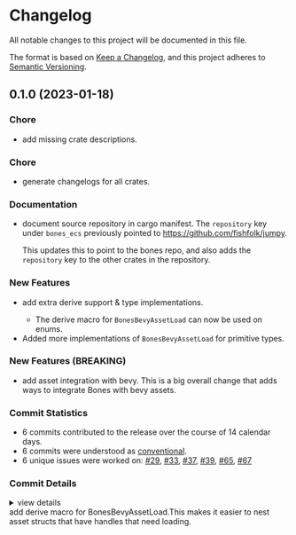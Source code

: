 # Changelog

All notable changes to this project will be documented in this file.

The format is based on [Keep a Changelog](https://keepachangelog.com/en/1.0.0/),
and this project adheres to [Semantic Versioning](https://semver.org/spec/v2.0.0.html).

## 0.1.0 (2023-01-18)

<csr-id-27252465ad0506ff2f8c377531fa079ec64d1750/>

### Chore

 - <csr-id-27252465ad0506ff2f8c377531fa079ec64d1750/> add missing crate descriptions.

### Chore

 - <csr-id-a68cb79e6b7d3774c53c0236edf3a12175f297b5/> generate changelogs for all crates.

### Documentation

 - <csr-id-a69389412d22b8cb48bab0ed96d739b0fee35348/> document source repository in cargo manifest.
   The `repository` key under `bones_ecs` previously pointed to https://github.com/fishfolk/jumpy.
   
   This updates this to point to the bones repo, and also adds the `repository` key to the other
   crates in the repository.

### New Features

<csr-id-3206a4d9559df5e9aafdc22e7c464308e3a9eac7/>

 - <csr-id-7fd1c592c61e3032d803b8f70364b826b4a9ebaf/> add extra derive support & type implementations.
   - The derive macro for `BonesBevyAssetLoad` can now be used on enums.
- Added more implementations of `BonesBevyAssetLoad` for primitive types.

### New Features (BREAKING)

 - <csr-id-89b44d7b4f64ec266eb0ea674c220e07376a03b7/> add asset integration with bevy.
   This is a big overall change that adds ways to integrate Bones with bevy assets.

### Commit Statistics

<csr-read-only-do-not-edit/>

 - 6 commits contributed to the release over the course of 14 calendar days.
 - 6 commits were understood as [conventional](https://www.conventionalcommits.org).
 - 6 unique issues were worked on: [#29](https://github.com/fishfolk/bones/issues/29), [#33](https://github.com/fishfolk/bones/issues/33), [#37](https://github.com/fishfolk/bones/issues/37), [#39](https://github.com/fishfolk/bones/issues/39), [#65](https://github.com/fishfolk/bones/issues/65), [#67](https://github.com/fishfolk/bones/issues/67)

### Commit Details

<csr-read-only-do-not-edit/>

<details><summary>view details</summary>

 * **[#29](https://github.com/fishfolk/bones/issues/29)**
    - add asset integration with bevy. ([`89b44d7`](https://github.com/fishfolk/bones/commit/89b44d7b4f64ec266eb0ea674c220e07376a03b7))
 * **[#33](https://github.com/fishfolk/bones/issues/33)**
    - add derive macro for `BonesBevyAssetLoad`. ([`3206a4d`](https://github.com/fishfolk/bones/commit/3206a4d9559df5e9aafdc22e7c464308e3a9eac7))
 * **[#37](https://github.com/fishfolk/bones/issues/37)**
    - document source repository in cargo manifest. ([`a693894`](https://github.com/fishfolk/bones/commit/a69389412d22b8cb48bab0ed96d739b0fee35348))
 * **[#39](https://github.com/fishfolk/bones/issues/39)**
    - add extra derive support & type implementations. ([`7fd1c59`](https://github.com/fishfolk/bones/commit/7fd1c592c61e3032d803b8f70364b826b4a9ebaf))
 * **[#65](https://github.com/fishfolk/bones/issues/65)**
    - add missing crate descriptions. ([`2725246`](https://github.com/fishfolk/bones/commit/27252465ad0506ff2f8c377531fa079ec64d1750))
 * **[#67](https://github.com/fishfolk/bones/issues/67)**
    - generate changelogs for all crates. ([`a68cb79`](https://github.com/fishfolk/bones/commit/a68cb79e6b7d3774c53c0236edf3a12175f297b5))
</details>

<csr-unknown>
 add derive macro for BonesBevyAssetLoad.This makes it easier to nest asset structs that have handles that need loading.<csr-unknown/>

